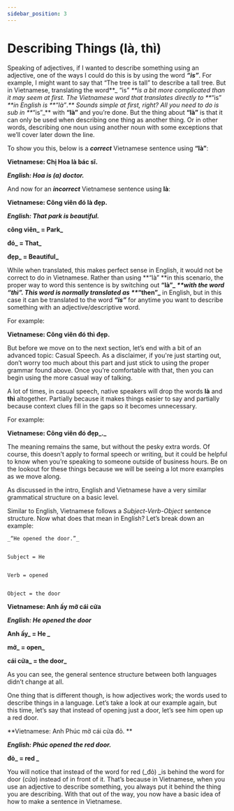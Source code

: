 ```yaml
---
sidebar_position: 3
---
```


# Describing Things (là, thì)

Speaking of adjectives, if I wanted to describe something using an adjective, one of the ways I could do this is by using the word **_“is”_**. For example, I might want to say that “The tree is tall” to describe a tall tree. But in Vietnamese, translating the word**_ “is” _**is a bit more complicated than it may seem at first. The Vietnamese word that translates directly to **_“is” _**in English is **“là”_._** Sounds simple at first, right? All you need to do is sub in **_“is”_** with **“là”** and you’re done. But the thing about **“là”** is that it can only be used when describing one thing as another thing. Or in other words, describing one noun using another noun with some exceptions that we’ll cover later down the line.

To show you this, below is a **_correct_** Vietnamese sentence using **“là”**:

**Vietnamese: Chị Hoa là bác sĩ.**

**_English: Hoa is (a) doctor._**

And now for an **_incorrect_** Vietnamese sentence using **là**:

**Vietnamese: Công viên đó là đẹp.**

**_English: That park is beautiful._**

**công viên_ = Park_**

**đó_ = That_**

**đẹp_ = Beautiful_**

While when translated, this makes perfect sense in English, it would not be correct to do in Vietnamese. Rather than using **“là” **in this scenario, the proper way to word this sentence is by switching out **“là”_ _**with the word **“thì”**. This word is normally translated as **_“then”_** in English, but in this case it can be translated to the word **_“is”_** for anytime you want to describe something with an adjective/descriptive word.

For example:

**Vietnamese: Công viên đó thì đẹp.**

But before we move on to the next section, let’s end with a bit of an advanced topic: Casual Speech. As a disclaimer, if you're just starting out, don’t worry too much about this part and just stick to using the proper grammar found above. Once you’re comfortable with that, then you can begin using the more casual way of talking.

A lot of times, in casual speech, native speakers will drop the words **là** and **thì** altogether. Partially because it makes things easier to say and partially because context clues fill in the gaps so it becomes unnecessary.

For example:

**Vietnamese: Công viên đó đẹp_._**

The meaning remains the same, but without the pesky extra words. Of course, this doesn’t apply to formal speech or writing, but it could be helpful to know when you’re speaking to someone outside of business hours. Be on the lookout for these things because we will be seeing a lot more examples as we move along.

As discussed in the intro, English and Vietnamese have a very similar grammatical structure on a basic level.

Similar to English, Vietnamese follows a _Subject-Verb-Object_ sentence structure. Now what does that mean in English? Let’s break down an example:


    _“He opened the door.”_


    Subject = He


    Verb = opened


    Object = the door

**Vietnamese: Anh ấy mở cái cửa**

**_English: He opened the door_**

**Anh ấy_ = He _**

**mở_ = open_**

**cái cửa_ = the door_**

As you can see, the general sentence structure between both languages didn’t change at all. 

One thing that is different though, is how adjectives work; the words used to describe things in a language. Let’s take a look at our example again, but this time, let’s say that instead of opening just a door, let’s see him open up a red door.

**Vietnamese: Anh Phúc mở cái cửa đỏ. **

**_English: Phúc opened the red door._**

**đỏ_ = red _**

You will notice that instead of the word for red (_đỏ) _is behind the word for door (_cửa_) instead of in front of it. That’s because in Vietnamese, when you use an adjective to describe something, you always put it behind the thing you are describing. With that out of the way, you now have a basic idea of how to make a sentence in Vietnamese. 
